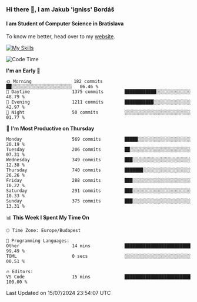 ### Hi there 👋, I am Jakub 'igniss' Bordáš

#### I am Student of Computer Science in Bratislava
To know me better, head over to my [website](https://bordas.sk).

[![My Skills](https://skillicons.dev/icons?i=js,html,css,figma,svelte,java,kotlin,python,postgresql,typescript,nest,nodejs)](https://bordas.sk)


<!--START_SECTION:waka-->
![Code Time](http://img.shields.io/badge/Code%20Time-1%2C484%20hrs%2056%20mins-blue)

**I'm an Early 🐤** 

```text
🌞 Morning                182 commits         ██░░░░░░░░░░░░░░░░░░░░░░░   06.46 % 
🌆 Daytime                1375 commits        ████████████░░░░░░░░░░░░░   48.79 % 
🌃 Evening                1211 commits        ███████████░░░░░░░░░░░░░░   42.97 % 
🌙 Night                  50 commits          ░░░░░░░░░░░░░░░░░░░░░░░░░   01.77 % 
```
📅 **I'm Most Productive on Thursday** 

```text
Monday                   569 commits         █████░░░░░░░░░░░░░░░░░░░░   20.19 % 
Tuesday                  206 commits         ██░░░░░░░░░░░░░░░░░░░░░░░   07.31 % 
Wednesday                349 commits         ███░░░░░░░░░░░░░░░░░░░░░░   12.38 % 
Thursday                 740 commits         ███████░░░░░░░░░░░░░░░░░░   26.26 % 
Friday                   288 commits         ███░░░░░░░░░░░░░░░░░░░░░░   10.22 % 
Saturday                 291 commits         ███░░░░░░░░░░░░░░░░░░░░░░   10.33 % 
Sunday                   375 commits         ███░░░░░░░░░░░░░░░░░░░░░░   13.31 % 
```


📊 **This Week I Spent My Time On** 

```text
🕑︎ Time Zone: Europe/Budapest

💬 Programming Languages: 
Other                    14 mins             █████████████████████████   99.49 % 
TOML                     0 secs              ░░░░░░░░░░░░░░░░░░░░░░░░░   00.51 % 

🔥 Editors: 
VS Code                  15 mins             █████████████████████████   100.00 % 
```


 Last Updated on 15/07/2024 23:54:07 UTC
<!--END_SECTION:waka-->
